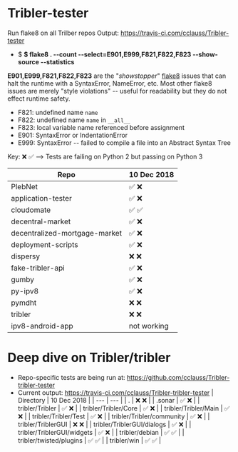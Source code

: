 # Tribler-tester
Run flake8 on all Trilber repos
Output: https://travis-ci.com/cclauss/Tribler-tester

* $ __$ flake8 . --count --select=E901,E999,F821,F822,F823 --show-source --statistics__

__E901,E999,F821,F822,F823__ are the "_showstopper_" [flake8](http://flake8.pycqa.org) issues that can halt the runtime with a SyntaxError, NameError, etc. Most other flake8 issues are merely "style violations" -- useful for readability but they do not effect runtime safety.
* F821: undefined name `name`
* F822: undefined name `name` in `__all__`
* F823: local variable name referenced before assignment
* E901: SyntaxError or IndentationError
* E999: SyntaxError -- failed to compile a file into an Abstract Syntax Tree

Key: ❌ ✅ --> Tests are failing on Python 2 but passing on Python 3

| Repo | 10 Dec 2018 |
| --- | --- |
| PlebNet | ✅ ❌ | 
| application-tester | ✅ ❌ |
| cloudomate | ✅ ✅ |
| decentral-market | ✅ ❌ |
| decentralized-mortgage-market | ✅ ❌ |
| deployment-scripts | ✅ ❌ |
| dispersy | ❌ ❌ |
| fake-tribler-api | ✅ ❌ |
| gumby | ✅ ❌ |
| py-ipv8 | ✅ ❌ |
| pymdht | ❌ ❌ |
| tribler | ❌ ❌ |
| ipv8-android-app | not working |

# Deep dive on Tribler/tribler
* Repo-specific tests are being run at: https://github.com/cclauss/Tribler-tribler-tester
* Current output: https://travis-ci.com/cclauss/Tribler-tribler-tester
| Directory | 10 Dec 2018 |
| --- | --- |
| . | ❌ ❌ | 
| .sonar | ✅ ❌ | 
| tribler/Tribler | ✅ ❌ |
| tribler/Tribler/Core | ✅ ❌ |
| tribler/Tribler/Main | ✅ ❌ |
| tribler/Tribler/Test | ✅ ❌ |
| tribler/Tribler/community | ✅ ❌ |
| tribler/TriblerGUI | ❌ ❌ |
| tribler/TriblerGUI/dialogs | ✅ ❌ |
| tribler/TriblerGUI/widgets | ✅ ❌ |
| tribler/debian | ✅ ✅ |
| tribler/twisted/plugins | ✅ ✅ |
| tribler/win | ✅ ✅ |

